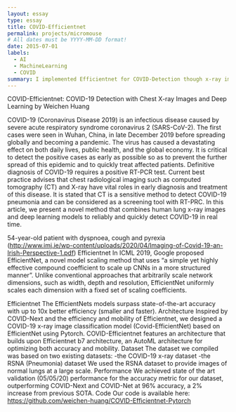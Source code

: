 ```yaml
---
layout: essay
type: essay
title: COVID-Efficientnet
permalink: projects/micromouse
# All dates must be YYYY-MM-DD format!
date: 2015-07-01
labels:
  - AI
  - MachineLearning
  - COVID
summary: I implemented Efficientnet for COVID-Detection though x-ray imaging.
---
```


COVID-Efficientnet: COVID-19 Detection with Chest X-ray Images and Deep Learning
by Weichen Huang

COVID-19 (Coronavirus Disease 2019) is an infectious disease caused by severe acute respiratory syndrome coronavirus 2 (SARS-CoV-2). The first cases were seen in Wuhan, China, in late December 2019 before spreading globally and becoming a pandemic. The virus has caused a devastating effect on both daily lives, public health, and the global economy. It is critical to detect the positive cases as early as possible so as to prevent the further spread of this epidemic and to quickly treat affected patients.
Definitive diagnosis of COVID-19 requires a positive RT-PCR test. Current best practice advises that chest radiological imaging such as computed tomography (CT) and X-ray have vital roles in early diagnosis and treatment of this disease. It is stated that CT is a sensitive method to detect COVID-19 pneumonia and can be considered as a screening tool with RT-PRC.
In this article, we present a novel method that combines human lung x-ray images and deep learning models to reliably and quickly detect COVID-19 in real time.

54-year-old patient with dyspnoea, cough and pyrexia (http://www.imj.ie/wp-content/uploads/2020/04/Imaging-of-Covid-19-an-Irish-Perspective-1.pdf)
Efficientnet
In ICML 2019, Google proposed EfficientNet, a novel model scaling method that uses “a simple yet highly effective compound coefficient to scale up CNNs in a more structured manner”. Unlike conventional approaches that arbitrarily scale network dimensions, such as width, depth and resolution, EfficientNet uniformly scales each dimension with a fixed set of scaling coefficients.

Efficientnet
The EfficientNets models surpass state-of-the-art accuracy with up to 10x better efficiency (smaller and faster).
Architecture
Inspired by COVID-Next and the efficiency and mobility of Efficientnet, we designed a COVID-19 x-ray image classification model (Covid-EfficientNet) based on EfficientNet using Pytorch. COVID-Efficientnet features an architecture that builds upon Efficientnet b7 architecture, an AutoML architecture for optimizing both accuracy and mobility.
Dataset
The dataset we compiled was based on two existing datasets:
-the COVID-19 x-ray dataset
-the RSNA (Pneumonia) dataset
We used the RSNA dataset to provide images of normal lungs at a large scale.
Performance
We achieved state of the art validation (05/05/20) performance for the accuracy metric for our dataset, outperforming COVID-Next and COVID-Net at 96% accuracy, a 2% increase from previous SOTA.
Code
Our code is available here:
https://github.com/weichen-huang/COVID-Efficientnet-Pytorch

